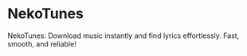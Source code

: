 # NekoTunes
NekoTunes: Download music instantly and find lyrics effortlessly. Fast, smooth, and reliable!
